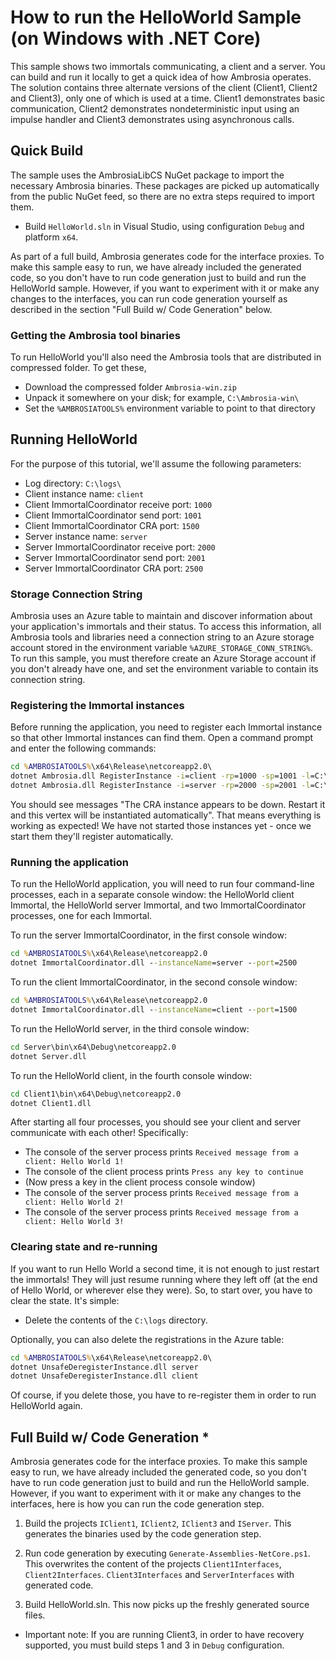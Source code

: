 # How to run the HelloWorld Sample (on Windows with .NET Core)

This sample shows two immortals communicating, a client and a server. You can build and run it locally to get a quick idea of how Ambrosia operates. The solution contains three alternate versions of the client (Client1, Client2 and Client3), only one of which is used at a time.  Client1 demonstrates basic communication, Client2 demonstrates nondeterministic input using an impulse handler and Client3 demonstrates using asynchronous calls.

## Quick Build

The sample uses the AmbrosiaLibCS NuGet package to import the necessary Ambrosia binaries. These packages are picked up automatically from the public NuGet feed, so there are no extra steps required to import them.

- Build `HelloWorld.sln` in Visual Studio, using configuration `Debug` and platform `x64`.

As part of a full build, Ambrosia generates code for the interface proxies. To make this sample easy to run, we have already included the generated code, so you don't have to run code generation just to build and run the HelloWorld sample. However, if you want to experiment with it or make any changes to the interfaces, you can run code generation yourself as described in the section "Full Build w/ Code Generation" below.

### Getting the Ambrosia tool binaries

To run HelloWorld you'll also need the Ambrosia tools that are distributed in compressed folder. To get these,

- Download the compressed folder `Ambrosia-win.zip`
- Unpack it somewhere on your disk; for example, `C:\Ambrosia-win\`
- Set the `%AMBROSIATOOLS%` environment variable to point to that directory

## Running HelloWorld 

For the purpose of this tutorial, we'll assume the following parameters:

- Log directory: `C:\logs\`
- Client instance name: `client`
- Client ImmortalCoordinator receive port: `1000`
- Client ImmortalCoordinator send port: `1001`
- Client ImmortalCoordinator CRA port: `1500`
- Server instance name: `server`
- Server ImmortalCoordinator receive port: `2000`
- Server ImmortalCoordinator send port: `2001`
- Server ImmortalCoordinator CRA port: `2500`

### Storage Connection String

Ambrosia uses an Azure table to maintain and discover information about your application's immortals and their status. To access this information, all Ambrosia tools and libraries need a connection string to an Azure storage account stored in the environment variable `%AZURE_STORAGE_CONN_STRING%`. To run this sample, you must therefore create an Azure Storage account if you don't already have one, and set the environment variable to contain its connection string.

### Registering the Immortal instances

Before running the application, you need to register each Immortal instance
so that other Immortal instances can find them. Open a command prompt and enter the following commands:

```bat
cd %AMBROSIATOOLS%\x64\Release\netcoreapp2.0\
dotnet Ambrosia.dll RegisterInstance -i=client -rp=1000 -sp=1001 -l=C:\logs\
dotnet Ambrosia.dll RegisterInstance -i=server -rp=2000 -sp=2001 -l=C:\logs\
```

You should see messages "The CRA instance appears to be down. Restart it and this vertex will be instantiated automatically". That means everything is working as expected! We have not started those instances yet - once we start them they'll register automatically.

### Running the application

To run the HelloWorld application, you will need to run four command-line
processes, each in a separate console window: the HelloWorld client Immortal, the
HelloWorld server Immortal, and two ImmortalCoordinator processes, one for
each Immortal.

To run the server ImmortalCoordinator, in the first console window:

 ```bat
 cd %AMBROSIATOOLS%\x64\Release\netcoreapp2.0
 dotnet ImmortalCoordinator.dll --instanceName=server --port=2500
```

To run the client ImmortalCoordinator, in the second console window:

```bat
cd %AMBROSIATOOLS%\x64\Release\netcoreapp2.0
dotnet ImmortalCoordinator.dll --instanceName=client --port=1500
```

To run the HelloWorld server, in the third console window:

```bat
cd Server\bin\x64\Debug\netcoreapp2.0
dotnet Server.dll
```

To run the HelloWorld client, in the fourth console window:

```bat
cd Client1\bin\x64\Debug\netcoreapp2.0
dotnet Client1.dll
```

After starting all four processes, you should see your client and server
communicate with each other! Specifically:

- The console of the server process prints `Received message from a client: Hello World 1!`
- The console of the client process prints `Press any key to continue`
- (Now press a key in the client process console window)
- The console of the server process prints `Received message from a client: Hello World 2!`
- The console of the server process prints `Received message from a client: Hello World 3!`

### Clearing state and re-running

If you want to run Hello World a second time, it is not enough to just restart the immortals! They will just resume running where they left off (at the end of Hello World, or wherever else they were). So, to start over, you have to clear the state. It's simple:

- Delete the contents of the `C:\logs` directory.

Optionally, you can also delete the registrations in the Azure table:

```bat
cd %AMBROSIATOOLS%\x64\Release\netcoreapp2.0\
dotnet UnsafeDeregisterInstance.dll server
dotnet UnsafeDeregisterInstance.dll client
```

Of course, if you delete those, you have to re-register them in order to run HelloWorld again.

## Full Build w/ Code Generation *

Ambrosia generates code for the interface proxies. To make this sample easy to run, we have already included the generated code, so you don't have to run code generation just to build and run the HelloWorld sample. However, if you want to experiment with it or make any changes to the interfaces, here is how you can run the code generation step.

1. Build the projects `IClient1`, `IClient2`, `IClient3` and `IServer`. This generates the binaries used by the code generation step.

2. Run code generation by executing `Generate-Assemblies-NetCore.ps1`. This overwrites the content of the projects `Client1Interfaces`, `Client2Interfaces`. `Client3Interfaces` and `ServerInterfaces` with generated code.

3. Build HelloWorld.sln. This now picks up the freshly generated source files.

* Important note: If you are running Client3, in order to have recovery supported, you must build steps 1 and 3 in `Debug` configuration.